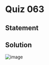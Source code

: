 # Quiz 063
## Statement

## Solution
![image](https://user-images.githubusercontent.com/111758436/233569663-0393c02f-2f4e-45f4-ac15-248ee998fab5.png)
